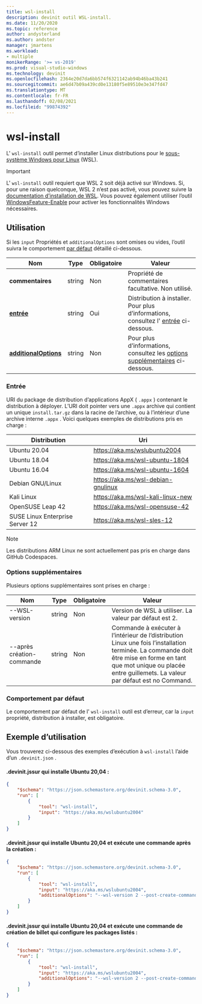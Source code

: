 ```yaml
---
title: wsl-install
description: devinit outil WSL-install.
ms.date: 11/20/2020
ms.topic: reference
author: andysterland
ms.author: andster
manager: jmartens
ms.workload:
- multiple
monikerRange: '>= vs-2019'
ms.prod: visual-studio-windows
ms.technology: devinit
ms.openlocfilehash: 2364e20d7da6bb574f6321142ab94b46ba43b241
ms.sourcegitcommit: ae6d47b09a439cd0e13180f5e89510e3e347fd47
ms.translationtype: MT
ms.contentlocale: fr-FR
ms.lasthandoff: 02/08/2021
ms.locfileid: "99874392"
---
```

# <a name="wsl-install"></a>wsl-install

L' `wsl-install` outil permet d’installer Linux distributions pour le [sous-système Windows pour Linux](/windows/wsl/) (WSL).

> [!IMPORTANT]
> L' `wsl-install` outil requiert que WSL 2 soit déjà activé sur Windows. Si, pour une raison quelconque, WSL 2 n’est pas activé, vous pouvez suivre la [documentation d’installation de WSL](https://docs.microsoft.com/windows/wsl/install-win10). Vous pouvez également utiliser l’outil [WindowsFeature-Enable](tool-windowsfeature-enable.md) pour activer les fonctionnalités Windows nécessaires.

## <a name="usage"></a>Utilisation

Si les `input` Propriétés et `additionalOptions` sont omises ou vides, l’outil suivra le comportement [par défaut](#default-behavior) détaillé ci-dessous.

| Nom                                             | Type   | Obligatoire | Valeur                                                             |
|--------------------------------------------------|--------|----------|-------------------------------------------------------------------|
| **commentaires**                                     | string | Non       | Propriété de commentaires facultative. Non utilisé.                             |
| [**entrée**](#input)                              | string | Oui      | Distribution à installer. Pour plus d’informations, consultez l' [entrée](#input) ci-dessous.     |
| [**additionalOptions**](#additional-options)     | string | Non       | Pour plus d’informations, consultez les [options supplémentaires](#additional-options) ci-dessous.  |

### <a name="input"></a>Entrée

URI du package de distribution d’applications AppX ( `.appx` ) contenant le distribution à déployer. L’URI doit pointer vers une `.appx` archive qui contient un unique `install.tar.gz` dans la racine de l’archive, ou à l’intérieur d’une archive interne `.appx` . Voici quelques exemples de distributions pris en charge :

| Distribution                          | Uri                                                           |
|---------------------------------|---------------------------------------------------------------|
| Ubuntu 20.04                    | https://aka.ms/wslubuntu2004                                  |
| Ubuntu 18.04                    | https://aka.ms/wsl-ubuntu-1804                                |
| Ubuntu 16.04                    | https://aka.ms/wsl-ubuntu-1604                                |
| Debian GNU/Linux                | https://aka.ms/wsl-debian-gnulinux                            |
| Kali Linux                      | https://aka.ms/wsl-kali-linux-new                             |
| OpenSUSE Leap 42                | https://aka.ms/wsl-opensuse-42                                |
| SUSE Linux Enterprise Server 12 | https://aka.ms/wsl-sles-12                                    |

> [!NOTE]
> Les distributions ARM Linux ne sont actuellement pas pris en charge dans GitHub Codespaces.

### <a name="additional-options"></a>Options supplémentaires

Plusieurs options supplémentaires sont prises en charge :

| Nom                      | Type      | Obligatoire | Valeur                                                                                                                                                                                    |
|---------------------------|-----------|----------|------------------------------------------------------------------------------------------------------------------------------------------------------------------------------------------|
| --WSL-version             | string    | Non       | Version de WSL à utiliser. La valeur par défaut est 2.                                                                                                                                  |
| --après création-commande     | string    | Non       | Commande à exécuter à l’intérieur de l’distribution Linux une fois l’installation terminée. La commande doit être mise en forme en tant que mot unique ou placée entre guillemets. La valeur par défaut est no Command.  |

### <a name="default-behavior"></a>Comportement par défaut

Le comportement par défaut de l' `wsl-install` outil est d’erreur, car la `input` propriété, distribution à installer, est obligatoire.

## <a name="example-usage"></a>Exemple d’utilisation
Vous trouverez ci-dessous des exemples d’exécution à `wsl-install` l’aide d’un `.devinit.json` .

#### <a name="devinitjson-that-will-install-ubuntu-2004"></a>.devinit.jssur qui installe Ubuntu 20,04 :
```json
{
    "$schema": "https://json.schemastore.org/devinit.schema-3.0",
    "run": [
        {
            "tool": "wsl-install",
            "input": "https://aka.ms/wslubuntu2004"
        }
    ]
}
```

#### <a name="devinitjson-that-will-install-ubuntu-2004-and-perform-a-post-create-command"></a>.devinit.jssur qui installe Ubuntu 20,04 et exécute une commande après la création :
```json
{
    "$schema": "https://json.schemastore.org/devinit.schema-3.0",
    "run": [
        {
            "tool": "wsl-install",
            "input": "https://aka.ms/wslubuntu2004",
            "additionalOptions": "--wsl-version 2 --post-create-command 'echo Hello from Ubuntu!'"
        }
    ]
}
```

#### <a name="devinitjson-that-will-install-ubuntu-2004-and-perform-a-post-create-command-that-configures-the-packages-listed"></a>.devinit.jssur qui installe Ubuntu 20,04 et exécute une commande de création de billet qui configure les packages listés :
```json
{
    "$schema": "https://json.schemastore.org/devinit.schema-3.0",
    "run": [
        {
            "tool": "wsl-install",
            "input": "https://aka.ms/wslubuntu2004",
            "additionalOptions": "--wsl-version 2 --post-create-command 'apt-get update && apt-get install g++ gcc g++-9 gcc-9 cmake gdb ninja-build zip rsync -y'"
        }
    ]
}
```

